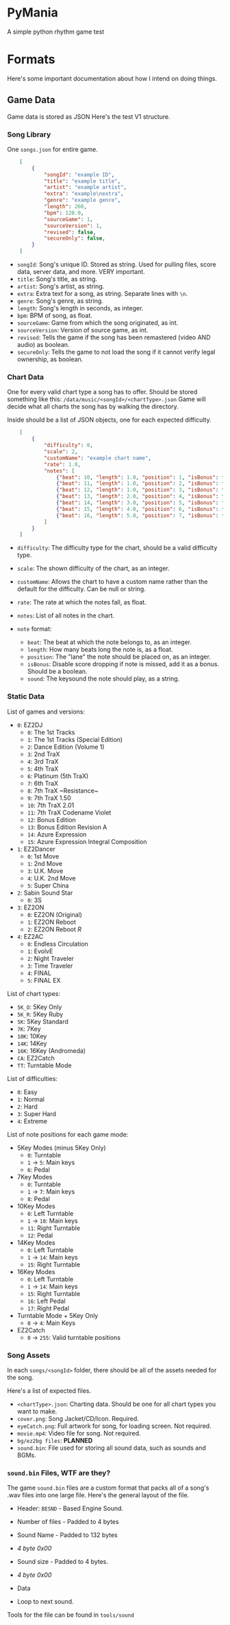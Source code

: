# PyMania
 A simple python rhythm game test

# Formats
Here's some important documentation about how I intend on doing things.

## Game Data
Game data is stored as JSON
Here's the test V1 structure.

### Song Library
One `songs.json` for entire game.
```json
    [
        {
            "songId": "example ID",
            "title": "example title",
            "artist": "example artist",
            "extra": "example\nextra",
            "genre": "example genre",
            "length": 260,
            "bpm": 120.0,
            "sourceGame": 1,
            "sourceVersion": 1,
            "revised": false,
            "secureOnly": false,
        }
    ]
```
* `songId`: Song's unique ID. Stored as string. Used for pulling files, score data, server data, and more. VERY important.
* `title`: Song's title, as string.
* `artist`: Song's artist, as string.
* `extra`: Extra text for a song, as string. Separate lines with `\n`.
* `genre`: Song's genre, as string.
* `length`: Song's length in seconds, as integer.
* `bpm`: BPM of song, as float.
* `sourceGame`: Game from which the song originated, as int.
* `sourceVersion`: Version of source game, as int.
* `revised`: Tells the game if the song has been remastered (video AND audio) as boolean.
* `secureOnly`: Tells the game to not load the song if it cannot verify legal ownership, as boolean.

### Chart Data
One for every valid chart type a song has to offer. Should be stored something like this: `/data/music/<songId>/<chartType>.json`
Game will decide what all charts the song has by walking the directory.

Inside should be a list of JSON objects, one for each expected difficulty.
```json
    [
        {
            "difficulty": 0,
            "scale": 2,
            "customName": "example chart name",
            "rate": 1.0,
            "notes": [
                {"beat": 10, "length": 1.0, "position": 1, "isBonus": false, "sound": "ex_sound_1"},
                {"beat": 11, "length": 1.0, "position": 2, "isBonus": false, "sound": "ex_sound_2"},
                {"beat": 12, "length": 1.0, "position": 3, "isBonus": false, "sound": "ex_sound_3"},
                {"beat": 13, "length": 2.0, "position": 4, "isBonus": false, "sound": "ex_sound_4"},
                {"beat": 14, "length": 3.0, "position": 5, "isBonus": false, "sound": "ex_sound_5"},
                {"beat": 15, "length": 4.0, "position": 6, "isBonus": false, "sound": "ex_sound_6"},
                {"beat": 16, "length": 5.0, "position": 7, "isBonus": false, "sound": "ex_sound_7"},
            ]
        }
    ]
```
* `difficulty`: The difficulty type for the chart, should be a valid difficulty type.
* `scale`: The shown difficulty of the chart, as an integer.
* `customName`: Allows the chart to have a custom name rather than the default for the difficulty. Can be null or string.
* `rate`: The rate at which the notes fall, as float.
* `notes`: List of all notes in the chart.

* `note` format:
    * `beat`: The beat at which the note belongs to, as an integer. 
    * `length`: How many beats long the note is, as a float.
    * `position`: The "lane" the note should be placed on, as an integer.
    * `isBonus`: Disable score dropping if note is missed, add it as a bonus. Should be a boolean.
    * `sound`: The keysound the note should play, as a string.

### Static Data
List of games and versions:
  * `0`: EZ2DJ
    * `0`: The 1st Tracks
    * `1`: The 1st Tracks (Special Edition)
    * `2`: Dance Edition (Volume 1)
    * `3`: 2nd TraX
    * `4`: 3rd TraX
    * `5`: 4th TraX
    * `6`: Platinum (5th TraX)
    * `7`: 6th TraX
    * `8`: 7th TraX ~Resistance~
    * `9`: 7th TraX 1.50
    * `10`: 7th TraX 2.01
    * `11`: 7th TraX Codename Violet
    * `12`: Bonus Edition
    * `13`: Bonus Edition Revision A
    * `14`: Azure Expression
    * `15`: Azure Expression Integral Composition
  * `1`: EZ2Dancer
    * `0`: 1st Move
    * `1`: 2nd Move
    * `3`: U.K. Move
    * `4`: U.K. 2nd Move
    * `5`: Super China
  * `2`: Sabin Sound Star
    * `0`: 3S
  * `3`: EZ2ON
    * `0`: EZ2ON (Original)
    * `1`: EZ2ON Reboot
    * `2`: EZ2ON Reboot *R*
  * `4`: EZ2AC
    * `0`: Endless Circulation
    * `1`: EvolvE
    * `2`: Night Traveler
    * `3`: Time Traveler
    * `4`: FINAL
    * `5`: FINAL EX

List of chart types:
  * `5K_O`: 5Key Only
  * `5K_R`: 5Key Ruby
  * `5K`: 5Key Standard
  * `7K`: 7Key
  * `10K`: 10Key
  * `14K`: 14Key
  * `16K`: 16Key (Andromeda)
  * `CA`: EZ2Catch
  * `TT`: Turntable Mode

List of difficulties:
  * `0`: Easy
  * `1`: Normal
  * `2`: Hard
  * `3`: Super Hard
  * `4`: Extreme

List of note positions for each game mode:
  * 5Key Modes (minus 5Key Only)
    * `0`: Turntable
    * `1` -> `5`: Main keys
    * `6`: Pedal
  * 7Key Modes
    * `0`: Turntable
    * `1` -> `7`: Main keys
    * `8`: Pedal
  * 10Key Modes
    * `0`: Left Turntable
    * `1` -> `10`: Main keys
    * `11`: Right Turntable
    * `12`: Pedal
  * 14Key Modes
    * `0`: Left Turntable
    * `1` -> `14`: Main keys
    * `15`: Right Turntable
  * 16Key Modes
    * `0`: Left Turntable
    * `1` -> `14`: Main keys
    * `15`: Right Turntable
    * `16`: Left Pedal
    * `17`: Right Pedal
  * Turntable Mode + 5Key Only
    * `0` -> `4`: Main Keys
  * EZ2Catch
    * `0` -> `255`: Valid turntable positions

### Song Assets
In each `songs/<songId>` folder, there should be all of the assets needed for the song. 

Here's a list of expected files.
  * `<chartType>.json`: Charting data. Should be one for all chart types you want to make.
  * `cover.png`: Song Jacket/CD/Icon. Required.
  * `eyeCatch.png`: Full artwork for song, for loading screen. Not required.
  * `movie.mp4`: Video file for song. Not required.
  * `bg/ez2bg files`: **PLANNED**
  * `sound.bin`: File used for storing all sound data, such as sounds and BGMs.

### `sound.bin` Files, WTF are they?
The game `sound.bin` files are a custom format that packs all of a song's .wav files into one large file. 
Here's the general layout of the file.

 - Header: `BESND` - Based Engine Sound.
 - Number of files - Padded to 4 bytes
  
 - Sound Name - Padded to 132 bytes
 - *4 byte 0x00*
 - Sound size - Padded to 4 bytes.
 - *4 byte 0x00*
 - Data
 - Loop to next sound.

Tools for the file can be found in `tools/sound`